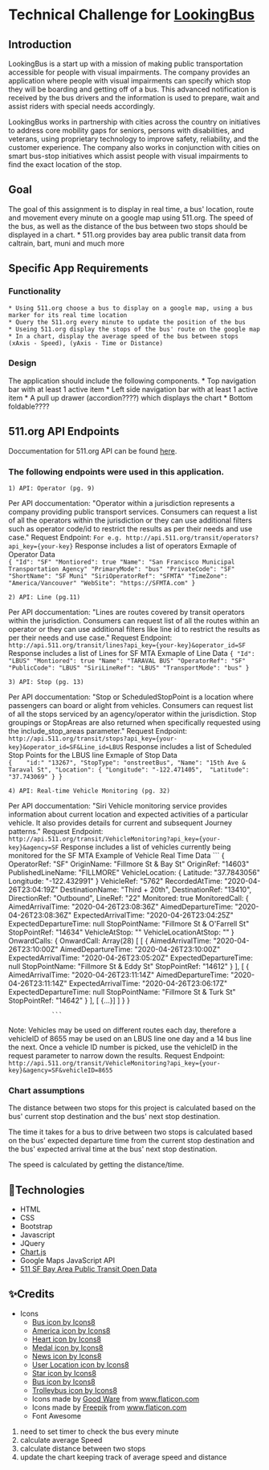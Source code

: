 # Technical Challenge for [LookingBus](https://www.lookingbus.com/)

## Introduction
LookingBus is a start up with a mission of making public transportation accessible for people with visual impairments. The company provides an application where people with visual impairments can specify which stop they will be boarding and getting off of a bus. This advanced notification is received by the bus drivers and the information is used to prepare, wait and assist riders with special needs accordingly.  

LookingBus works in partnership with cities across the country on initiatives to address core mobility gaps for seniors, persons with disabilities, and veterans, using proprietary technology to improve safety, reliability, and the customer experience. The company also works in conjunction with cities on smart bus-stop initiatives which assist people with visual impairments to find the exact location of the stop.


## Goal
The goal of this assignment is to display in real time, a bus' location, route and movement every minute on a google map using 511.org. The speed of the bus, as well as the distance of the bus between two stops should be displayed in a chart. 
    * 511.org provides bay area public transit data from caltrain, bart, muni and much more

## Specific App Requirements
### Functionality  
    * Using 511.org choose a bus to display on a google map, using a bus marker for its real time location 
    * Query the 511.org every minute to update the position of the bus
    * Useing 511.org display the stops of the bus' route on the google map
    * In a chart, display the average speed of the bus between stops (xAxis - Speed), (yAxis - Time or Distance)

### Design
The application should include the following components. 
    * Top navigation bar with at least 1 active item
    * Left side navigation bar with at least 1 active item
    * A pull up drawer (accordion????) which displays the chart
    * Bottom foldable????

## 511.org API Endpoints
Doccumentation for 511.org API can be found [here](https://511.org/sites/default/files/pdfs/open%20data/511%20SF%20Bay%20Open%20Data%20Specification%20-%20Transit.pdf).

### The following endpoints were used in this application. 
    
    1) API: Operator (pg. 9)
Per API doccumentation: "Operator within a jurisdiction represents a company providing public transport services. Consumers can request a list of all the operators within the jurisdiction or they can use additional filters such as operator code/id to restrict the results as per their needs and use case."
        Request Endpoint:
                ``` For e.g. http://api.511.org/transit/operators?api_key={your-key}
                ```
Response includes a list of operators 
        Exmaple of Operator Data   
                ```
                {
                    "Id": "SF"
                    "Montiored": true
                    "Name": "San Francisco Municipal Transportation Agency"
                    "PrimaryMode": "bus"
                    "PrivateCode": "SF"
                    "ShortName": "SF Muni"
                    "SiriOperatorRef": "SFMTA"
                    "TimeZone": "America/Vancouver"
                    "WebSite": "https://SFMTA.com"
                }
                ```

    2) API: Line (pg.11)
Per API doccumentation: "Lines are routes covered by transit operators within the jurisdiction. Consumers can request list of all the routes within an operator or they can use additional filters like line id to restrict the results as per their needs and use case."
        Request Endpoint: 
                ``` http://api.511.org/transit/lines?api_key={your-key}&operator_id=SF
                ```
Response includes a list of Lines for SF MTA
        Exmaple of Line Data 
                ```
                {
                    "Id": "LBUS"
                    "Montiored": true
                    "Name": "TARAVAL BUS"
                    "OperatorRef": "SF"
                    "PublicCode": "LBUS"
                    "SiriLineRef": "LBUS"
                    "TransportMode": "bus"
                }
                ```

    3) API: Stop (pg. 13)
Per API doccumentation: "Stop or ScheduledStopPoint is a location where passengers can board or alight from vehicles. Consumers can request list of all the stops serviced by an agency/operator within the jurisdiction. Stop groupings or StopAreas are also returned when specifically requested using the include_stop_areas parameter."
        Request Endpoint: 
                ``` http://api.511.org/transit/stops?api_key={your-key}&operator_id=SF&Line_id=LBUS
                ```
Response includes a list of Scheduled Stop Points for the LBUS line
        Exmaple of Stop Data     
                ```
                {   
                    "id:" "13267",
                    "StopType": "onstreetBus",
                    "Name": "15th Ave & Taraval St",
                    "Location": {
                        "Longitude": "-122.471405", 
                        "Latitude": "37.743069"
                        }
                }
                ```

    4) API: Real-time Vehicle Monitoring (pg. 32)
Per API doccumentation: "Siri Vehicle monitoring service provides information about current location and expected activities of a particular vehicle. It also provides details for current and subsequent Journey patterns."
        Request Endpoint:
                ``` http://api.511.org/transit/VehicleMonitoring?api_key={your-key}&agency=SF
                ```
Response includes a list of vehicles currently being monitored for the SF MTA
        Example of Vehicle Real Time Data
                ```
                    {   
                        OperatorRef: "SF"
                        OriginName: "Fillmore St & Bay St"
                        OriginRef: "14603"
                        PublishedLineName: "FILLMORE"
                        VehicleLocation: {
                            Latitude: "37.7843056"
                            Longitude: "-122.432991"
                        }
                        VehicleRef: "5762"
                        RecordedAtTime: "2020-04-26T23:04:19Z"
                        DestinationName: "Third + 20th",
                        DestinationRef: "13410",
                        DirectionRef: "Outbound",
                        LineRef: "22"
                        Monitored: true
                        MonitoredCall: {
                            AimedArrivalTime: "2020-04-26T23:08:36Z"
                            AimedDepartureTime: "2020-04-26T23:08:36Z"
                            ExpectedArrivalTime: "2020-04-26T23:04:25Z"
                            ExpectedDepartureTime: null
                            StopPointName: "Fillmore St & O'Farrell St"
                            StopPointRef: "14634"
                            VehicleAtStop: ""
                            VehicleLocationAtStop: ""
                        }
                        OnwardCalls: {
                            OnwardCall: Array(28) [
                                [
                                    {
                                        AimedArrivalTime: "2020-04-26T23:10:00Z"
                                        AimedDepartureTime: "2020-04-26T23:10:00Z"
                                        ExpectedArrivalTime: "2020-04-26T23:05:20Z"
                                        ExpectedDepartureTime: null
                                        StopPointName: "Fillmore St & Eddy St"
                                        StopPointRef: "14612"
                                    }
                                ],
                                [
                                    {
                                        AimedArrivalTime: "2020-04-26T23:11:14Z"
                                        AimedDepartureTime: "2020-04-26T23:11:14Z"
                                        ExpectedArrivalTime: "2020-04-26T23:06:17Z"
                                        ExpectedDepartureTime: null
                                        StopPointName: "Fillmore St & Turk St"
                                        StopPointRef: "14642"
                                    }
                                ],
                                [ {...}]
                            ]
                        }
                    }

                ```
Note: Vehicles may be used on different routes each day, therefore a vehicleID of 8655 may be used on an LBUS line one day and a 14 bus line the next. Once a vehicle ID number is picked, use the vehicleID in the request parameter to narrow down the results.
        Request Endpoint:
                ``` http://api.511.org/transit/VehicleMonitoring?api_key={your-key}&agency=SF&vehicleID=8655
                ```



### Chart assumptions  

The distance between two stops for this project is calculated based on the bus' current stop destination and the bus' next stop destination. 

The time it takes for a bus to drive between two stops is calculated based on the bus' expected departure time from the current stop destination and the bus' expected arrival time at the bus' next stop destination. 

The speed is calculated by getting the distance/time.

## 🔧Technologies
- HTML
- CSS
- Bootstrap
- Javascript
- JQuery
- [Chart.js](https://www.chartjs.org/)
- Google Maps JavaScript API
- [511 SF Bay Area Public Transit Open Data](https://511.org/open-data)

## ✨Credits
- Icons
    * <a href="https://icons8.com/icon/Y8iLfEJeABbG/bus">Bus icon by Icons8</a>
    * <a href="https://icons8.com/icon/JtFPaMeryYel/america">America icon by Icons8</a>
    * <a href="https://icons8.com/icon/95473/heart">Heart icon by Icons8</a>
    * <a href="https://icons8.com/icon/67573/medal">Medal icon by Icons8</a>
    * <a href="https://icons8.com/icon/118992/news">News icon by Icons8</a>
    * <a href="https://icons8.com/icon/g4MZHlvH55Tn/user-location">User Location icon by Icons8</a>
    * <a href="https://icons8.com/icon/qdQpy48X3Rjv/star">Star icon by Icons8</a>
    * <a href="https://icons8.com/icon/80384/bus">Bus icon by Icons8</a>
    * <a href="https://icons8.com/icon/86945/trolleybus">Trolleybus icon by Icons8</a>
    * Icons made by <a href="https://www.flaticon.com/authors/good-ware" title="Good Ware">Good Ware</a> from <a href="https://www.flaticon.com/" title="Flaticon"> www.flaticon.com</a>
    * Icons made by <a href="https://www.flaticon.com/authors/freepik" title="Freepik">Freepik</a> from <a href="https://www.flaticon.com/" title="Flaticon"> www.flaticon.com</a>
    * Font Awesome



1) need to set timer to check the bus every minute
2) calculate average Speed
3) calculate distance between two stops
2) update the chart keeping track of average speed and distance 